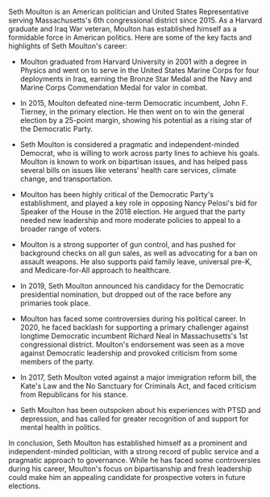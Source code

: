 Seth Moulton is an American politician and United States Representative serving Massachusetts's 6th congressional district since 2015. As a Harvard graduate and Iraq War veteran, Moulton has established himself as a formidable force in American politics. Here are some of the key facts and highlights of Seth Moulton's career:

- Moulton graduated from Harvard University in 2001 with a degree in Physics and went on to serve in the United States Marine Corps for four deployments in Iraq, earning the Bronze Star Medal and the Navy and Marine Corps Commendation Medal for valor in combat.

- In 2015, Moulton defeated nine-term Democratic incumbent, John F. Tierney, in the primary election. He then went on to win the general election by a 25-point margin, showing his potential as a rising star of the Democratic Party.

- Seth Moulton is considered a pragmatic and independent-minded Democrat, who is willing to work across party lines to achieve his goals. Moulton is known to work on bipartisan issues, and has helped pass several bills on issues like veterans’ health care services, climate change, and transportation.

- Moulton has been highly critical of the Democratic Party's establishment, and played a key role in opposing Nancy Pelosi's bid for Speaker of the House in the 2018 election. He argued that the party needed new leadership and more moderate policies to appeal to a broader range of voters.

- Moulton is a strong supporter of gun control, and has pushed for background checks on all gun sales, as well as advocating for a ban on assault weapons. He also supports paid family leave, universal pre-K, and Medicare-for-All approach to healthcare.

- In 2019, Seth Moulton announced his candidacy for the Democratic presidential nomination, but dropped out of the race before any primaries took place.

- Moulton has faced some controversies during his political career. In 2020, he faced backlash for supporting a primary challenger against longtime Democratic incumbent Richard Neal in Massachusetts's 1st congressional district. Moulton's endorsement was seen as a move against Democratic leadership and provoked criticism from some members of the party.

- In 2017, Seth Moulton voted against a major immigration reform bill, the Kate's Law and the No Sanctuary for Criminals Act, and faced criticism from Republicans for his stance.

- Seth Moulton has been outspoken about his experiences with PTSD and depression, and has called for greater recognition of and support for mental health in politics.

In conclusion, Seth Moulton has established himself as a prominent and independent-minded politician, with a strong record of public service and a pragmatic approach to governance. While he has faced some controversies during his career, Moulton's focus on bipartisanship and fresh leadership could make him an appealing candidate for prospective voters in future elections.
